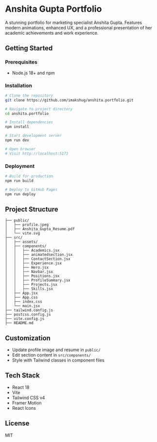 
# Anshita Gupta Portfolio

A stunning portfolio for marketing specialist Anshita Gupta. Features modern animations, enhanced UX, and a professional presentation of her academic achievements and work experience.

##  **Getting Started**

### **Prerequisites**
- Node.js 18+ and npm

### **Installation**
```bash
# Clone the repository
git clone https://github.com/imakshug/anshita.portfolio.git

# Navigate to project directory
cd anshita.portfolio

# Install dependencies
npm install

# Start development server
npm run dev

# Open browser
# Visit http://localhost:5173
```

### **Deployment**
```bash
# Build for production
npm run build

# Deploy to GitHub Pages
npm run deploy
```

## Project Structure
```
├── public/
│   ├── profile.jpeg
│   ├── Anshita_Gupta_Resume.pdf
│   └── vite.svg
├── src/
│   ├── assets/
│   ├── components/
│   │   ├── Academics.jsx
│   │   ├── animatedsection.jsx
│   │   ├── ContactSection.jsx
│   │   ├── Experience.jsx
│   │   ├── Hero.jsx
│   │   ├── Navbar.jsx
│   │   ├── Positions.jsx
│   │   ├── ProfileSummary.jsx
│   │   ├── Projects.jsx
│   │   ├── Skills.jsx
│   ├── App.jsx
│   ├── App.css
│   ├── index.css
│   └── main.jsx
├── tailwind.config.js
├── postcss.config.js
├── vite.config.js
├── README.md
```

## Customization
- Update profile image and resume in `public/`
- Edit section content in `src/components/`
- Style with Tailwind classes in component files

## Tech Stack
- React 18
- Vite
- Tailwind CSS v4
- Framer Motion
- React Icons

## License
MIT
